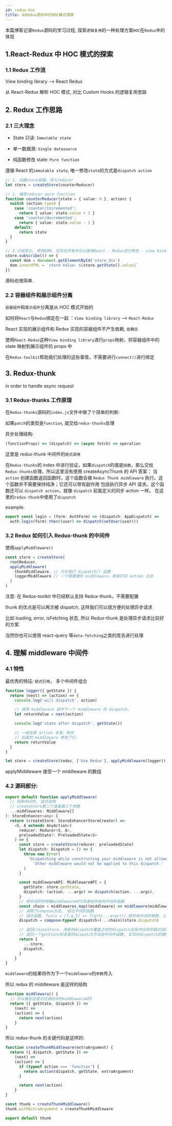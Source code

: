 ```yaml
---
id: redux-hoc
title: 从Redux源码中的HOC模式探索
---
```


本篇博客记录`Redux`源码的学习过程, 探索`逻辑复用`的一种处理方案`HOC`在`Redux`中的体现

## 1.React-Redux 中 HOC 模式的探索

### 1.1 Redux 工作流

View binding library --> React Redux

从 React-Redux 解析 HOC 模式, 对比 Custom Hooks 的逻辑复用思路

## 2. Redux 工作思路

### 2.1 三大理念

- State 只读: `Immutable state`

- 单一数据源: `Single datasource`

- 纯函数修改 state: `Pure function`

遵循 React 的`immutable state`, 唯一修改`state`的方式是`dispatch action`

```typescript jsx
// 1. 创建store容器，传入reducer
let store = createStore(counterReducer)

// 2. 编写reducer pure function
function counterReducer(state = { value: 0 }, action) {
  switch (action.type) {
    case 'counter/incremented':
      return { value: state.value + 1 }
    case 'counter/decremented':
      return { value: state.value - 1 }
    default:
      return state
  }
}

// 3.订阅变化, 修改DOM, 实际在开发中可以使用React - Redux进行修改 - view binding library
store.subscribe(() => {
  const dom = document.getElementById('store_div')
  dom.innerHTML = `store Value: ${store.getState().value}`
})
```

源码也很简单.

### 2.2 容器组件和展示组件分离

`容器组件`和`展示组件`分离是从 HOC 模式开始的

如何将`React`与`Redux`绑定在一起 ：`View binding library` --> `React-Redux`

React 实现的展示组件和 Redux 实现的容器组件不产生依赖, `低耦合`

使用`React-Redux`这种`View binding library`进行`props`映射，将容器组件中的 state 映射到展示组件的 props 中

在`Redux-toolkit`帮助我们处理的这些事情，不需要进行`connect()`进行绑定

## 3. Redux-thunk

in order to handle async request

### 3.1 Redux-thunks 工作原理

在`Redux-thunks`源码的`index.js`文件中做了个简单的判断:

如果`patch`的类型是`function`, 就交给`redux-thunks`处理

异步处理结构:

```typescript jsx
(functionProps) => (dispatch) => (async fetch) => operation
```

这里是 redux-thunk 中间件的`链式调用`

在`Redux-thunks`的 index 中进行验证，如果`dispatch`的值是`函数`，那么交给`Redux-thunks`处理，所以这里没有使用 createAsyncThunk 的 API
答案： 当 `action` 创建函数返回函数时，这个函数会被 `Redux Thunk middleware` 执行。这个函数并不需要保持纯净；它还可以带有副作用
包括执行异步 API 请求。这个函数还可以 `dispatch action`，就像 `dispatch` 前面定义的同步 action 一样。
在这里的`redux-thunk`中使用了`dispatch`

example:

```typescript
export const login = (form: AuthForm) => (dispatch: AppDispatch) =>
  auth.login(form).then((user) => dispatch(setUser(user)))
```

### 3.2 Redux 如何引入 Redux-thunk 的中间件

使用`applyMiddleware()`

```typescript
const store = createStore(
  rootReducer,
  applyMiddleware(
    thunkMiddleware, // 允许我们 dispatch() 函数
    loggerMiddleware // 一个很便捷的 middleware，用来打印 action 日志
  )
)
```

注意: 在 Redux-toolkit 中已经默认支持 Redux-thunk，不需要配置

thunk 的优点是可以再次被 dispatch, 这样我们可以很方便的处理异步请求

比如 loading, error, isFetching 状态, 所以 Redux-thunk 是处理异步请求比较好的方案

当然你也可以使用 react-query 等`data-fetching`之类的库去进行处理

## 4. 理解 middleware 中间件

### 4.1 特性

最优秀的特征: `链式引用`， 多个中间件组合

```typescript
function logger({ getState }) {
  return (next) => (action) => {
    console.log('will dispatch', action)

    // 调用 middleware 链中下一个 middleware 的 dispatch。
    let returnValue = next(action)

    console.log('state after dispatch', getState())

    // 一般会是 action 本身，除非
    // 后面的 middleware 修改了它。
    return returnValue
  }
}

let store = createStore(todos, ['Use Redux'], applyMiddleware(logger))
```

applyMiddleware 接受一个 middleware 的数组

### 4.2 源码部分:

```typescript
export default function applyMiddleware(
  // 结构中间件, 链式调用
  // createStore第二个或者第三个参数
  ...middlewares: Middleware[]
): StoreEnhancer<any> {
  return (createStore: StoreEnhancerStoreCreator) =>
    <S, A extends AnyAction>(
      reducer: Reducer<S, A>,
      preloadedState?: PreloadedState<S>
    ) => {
      const store = createStore(reducer, preloadedState)
      let dispatch: Dispatch = () => {
        throw new Error(
          'Dispatching while constructing your middleware is not allowed. ' +
            'Other middleware would not be applied to this dispatch.'
        )
      }

      const middlewareAPI: MiddlewareAPI = {
        getState: store.getState,
        dispatch: (action, ...args) => dispatch(action, ...args),
      }
      // 把中间件的参数middlewareAPI传递给所有的中间件函数
      const chain = middlewares.map((middleware) => middleware(middlewareAPI))
      // 调用了compose方法， 组合不同的函数
      // 组合函数, funcs = [f,g,h] => f(g(h(...args))),把所有中间件串联，上个中间件的结果将传递给下一个中间件
      dispatch = compose<typeof dispatch>(...chain)(store.dispatch)

      // 返回createStore, 用新的dispatch覆盖之前的dispatch实现中间件的链式调用
      // 返回一个getState和变更的dispatch方法给中间件函数, 实现对dispatch的增强
      return {
        ...store,
        dispatch,
      }
    }
}
```

`middleware`的结果将作为下一个`middleware`的`参数`传入

所以 redux 的 middleware 是这样的结构

```typescript
function middlewara() {
  // 可以看到这里对应源码中的middlewaraAPI
  return ({ getState, dispatch }) =>
    (next) =>
    (action) => {
      return next(action)
    }
}
```

所以 redux-thunk 的关键代码是这样的:

```typescript
function createThunkMiddleware(extraArgument) {
  return ({ dispatch, getState }) =>
    (next) =>
    (action) => {
      if (typeof action === 'function') {
        return action(dispatch, getState, extraArgument)
      }

      return next(action)
    }
}

const thunk = createThunkMiddleware()
thunk.withExtraArgument = createThunkMiddleware

export default thunk
```
